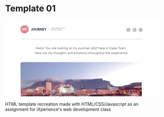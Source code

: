 # Template 01

![Screenshot of page](screenshot.png?raw=true "Screenshot")

HTML template recreation made with HTML/CSS/Javascript as an assignment for iXperience's web development class

